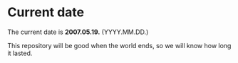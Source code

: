 # Current date

The current date is **2007.05.19.** (YYYY.MM.DD.)

This repository will be good when the world ends, so we will know how long it lasted.